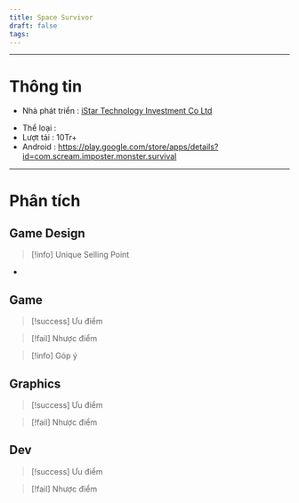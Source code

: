 ```yaml
---
title: Space Survivor
draft: false
tags:
---
```

---

# Thông tin

- Nhà phát triển : [iStar Technology Investment Co Ltd](https://play.google.com/store/apps/developer?id=iStar+Technology+Investment+Co+Ltd)
* Thể loại : 
* Lượt tải : 10Tr+
* Android : https://play.google.com/store/apps/details?id=com.scream.imposter.monster.survival
---

# Phân tích

## Game Design

> [!info] Unique Selling Point
- 

## Game

> [!success] Ưu điểm


> [!fail] Nhược điểm



> [!info] Góp ý


## Graphics

> [!success] Ưu điểm


> [!fail] Nhược điểm

## Dev


> [!success] Ưu điểm


> [!fail] Nhược điểm

